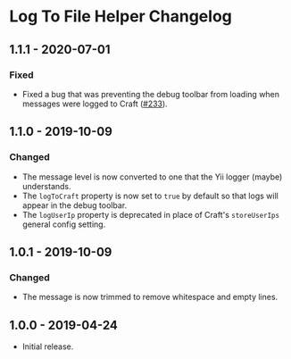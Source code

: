 # Log To File Helper Changelog

## 1.1.1 - 2020-07-01
### Fixed
- Fixed a bug that was preventing the debug toolbar from loading when messages were logged to Craft ([#233](https://github.com/putyourlightson/craft-blitz/issues/233)).

## 1.1.0 - 2019-10-09
### Changed
- The message level is now converted to one that the Yii logger (maybe) understands.
- The `logToCraft` property is now set to `true` by default so that logs will appear in the debug toolbar.
- The `logUserIp` property is deprecated in place of Craft's `storeUserIps` general config setting.

## 1.0.1 - 2019-10-09
### Changed
- The message is now trimmed to remove whitespace and empty lines.

## 1.0.0 - 2019-04-24
- Initial release.

